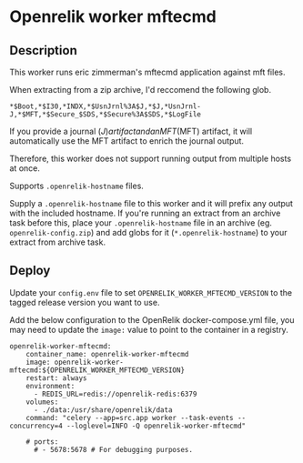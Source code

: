 # Openrelik worker mftecmd
## Description
This worker runs eric zimmerman's mftecmd application against mft files.

When extracting from a zip archive, I'd reccomend the following glob.

```
*$Boot,*$I30,*INDX,*$UsnJrnl%3A$J,*$J,*UsnJrnl-J,*$MFT,*$Secure_$SDS,*$Secure%3A$SDS,*$LogFile
```

If you provide a journal ($J) artifact and an MFT ($MFT) artifact, it will automatically use the MFT artifact to enrich the journal output.

Therefore, this worker does not support running output from multiple hosts at once.

Supports `.openrelik-hostname` files.

Supply a `.openrelik-hostname` file to this worker and it will prefix any output with the included hostname. If you're running an extract from an archive task before this, place your `.openrelik-hostname` file in an archive (eg. `openrelik-config.zip`) and add globs for it (`*.openrelik-hostname`) to your extract from archive task.

## Deploy
Update your `config.env` file to set `OPENRELIK_WORKER_MFTECMD_VERSION` to the tagged release version you want to use.

Add the below configuration to the OpenRelik docker-compose.yml file, you may need to update the `image:` value to point to the container in a  registry.

```
openrelik-worker-mftecmd:
    container_name: openrelik-worker-mftecmd
    image: openrelik-worker-mftecmd:${OPENRELIK_WORKER_MFTECMD_VERSION}
    restart: always
    environment:
      - REDIS_URL=redis://openrelik-redis:6379
    volumes:
      - ./data:/usr/share/openrelik/data
    command: "celery --app=src.app worker --task-events --concurrency=4 --loglevel=INFO -Q openrelik-worker-mftecmd"
    
    # ports:
      # - 5678:5678 # For debugging purposes.
```
